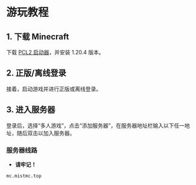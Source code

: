 # 游玩教程

## 1. 下载 Minecraft

下载 [PCL2 启动器](https://afdian.net/p/0164034c016c11ebafcb52540025c377)，并安装 1.20.4 版本。

## 2. 正版/离线登录

接着，启动游戏并进行正版或离线登录。

## 3. 进入服务器

登录后，选择“多人游戏”，点击“添加服务器”，在服务器地址栏输入以下任一地址，随后双击以加入服务器。

### 服务器线路

- **请牢记！**
```
mc.mistmc.top
```
